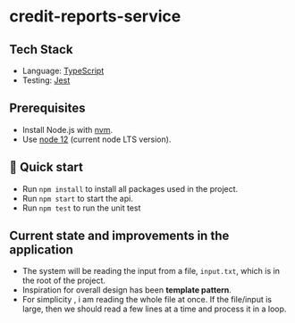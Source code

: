 # credit-reports-service

## Tech Stack

- Language: [TypeScript](https://www.typescriptlang.org/)
- Testing: [Jest](https://jestjs.io/)

## Prerequisites

- Install Node.js with [nvm](https://github.com/creationix/nvm).
- Use [node 12](https://nodejs.org/en/about/releases/) (current node LTS version).

## 🚀 Quick start

- Run `npm install` to install all packages used in the project.
- Run `npm start` to start the api.
- Run `npm test` to run the unit test

## Current state and improvements in the application

- The system will be reading the input from a file, `input.txt`, which is in the root of the project.
- Inspiration for overall design has been **template pattern**.
- For simplicity , i am reading the whole file at once. 
  If the file/input is large, then we should read a few lines at a time and process it in a loop. 
